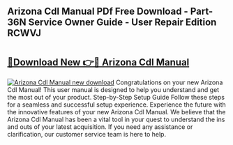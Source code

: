 ## Arizona Cdl Manual PDf Free Download - Part-36N Service Owner Guide - User Repair Edition RCWVJ

# <h2><a href="http://bc40604.oget.top/?id=Arizona+Cdl+Manual">🔗Download New 👉🔴 Arizona Cdl Manual</a></h2>

[![Arizona Cdl Manual new download](https://i.imgur.com/5g1atiW.png)](http://bc40604.oget.top/?id=Arizona+Cdl+Manual)
Congratulations on your new Arizona Cdl Manual! This user manual is designed to help you understand and get the most out of your product. Step-by-Step Setup Guide Follow these steps for a seamless and successful setup experience. Experience the future with the innovative features of your new Arizona Cdl Manual. We believe that the Arizona Cdl Manual has been a vital tool in your quest to understand the ins and outs of your latest acquisition. If you need any assistance or clarification, our customer service team is here to help.
